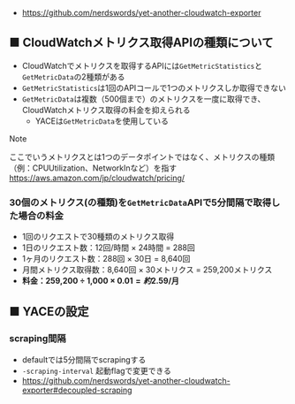 - https://github.com/nerdswords/yet-another-cloudwatch-exporter

## ■ CloudWatchメトリクス取得APIの種類について
- CloudWatchでメトリクスを取得するAPIには`GetMetricStatistics`と`GetMetricData`の2種類がある
- `GetMetricStatistics`は1回のAPIコールで1つのメトリクスしか取得できない
- `GetMetricData`は複数（500個まで）のメトリクスを一度に取得でき、CloudWatchメトリクス取得の料金を抑えられる
  - YACEは`GetMetricData`を使用している

> [!NOTE]  
> ここでいうメトリクスとは1つのデータポイントではなく、メトリクスの種類（例：CPUUtilization、NetworkInなど）を指す  
> https://aws.amazon.com/jp/cloudwatch/pricing/  

### 30個のメトリクス(の種類)を`GetMetricData`APIで5分間隔で取得した場合の料金
- 1回のリクエストで30種類のメトリクス取得
- 1日のリクエスト数：12回/時間 × 24時間 = 288回
- 1ヶ月のリクエスト数：288回 × 30日 = 8,640回
- 月間メトリクス取得数：8,640回 × 30メトリクス = 259,200メトリクス
- **料金：259,200 ÷ 1,000 × $0.01 = 約$2.59/月**

## ■ YACEの設定
### scraping間隔
- defaultでは5分間隔でscrapingする
- `-scraping-interval` 起動flagで変更できる
- https://github.com/nerdswords/yet-another-cloudwatch-exporter#decoupled-scraping